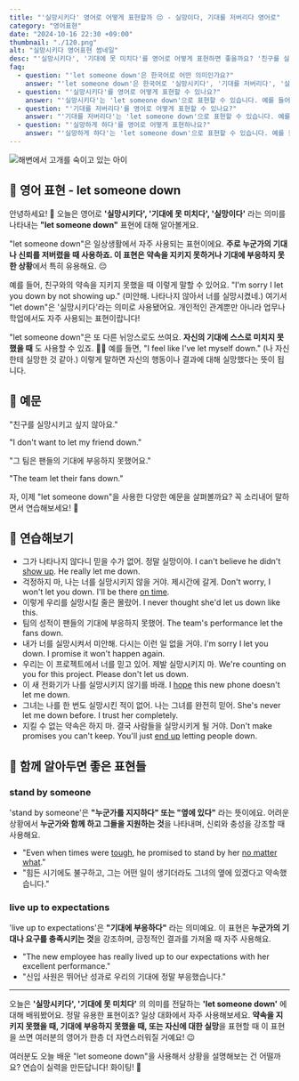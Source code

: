 ```yaml
---
title: "'실망시키다' 영어로 어떻게 표현할까 😔 - 실망이다, 기대를 저버리다 영어로"
category: "영어표현"
date: "2024-10-16 22:30 +09:00"
thumbnail: "./120.png"
alt: "실망시키다 영어표현 썸네일"
desc: "'실망시키다', '기대에 못 미치다'를 영어로 어떻게 표현하면 좋을까요? '친구를 실망시키고 싶지 않아요.', '그 팀은 팬들의 기대에 부응하지 못했어요.' 등을 영어로 표현하는 법을 배워봅시다. 다양한 예문을 통해서 연습하고 본인의 표현으로 만들어 보세요."
faq:
  - question: "'let someone down'은 한국어로 어떤 의미인가요?"
    answer: "'let someone down'은 한국어로 '실망시키다', '기대를 저버리다', '실망하게 하다' 등으로 번역될 수 있습니다. 누군가의 기대를 충족시키지 못할 때 사용됩니다."
  - question: "'실망시키다'를 영어로 어떻게 표현할 수 있나요?"
    answer: "'실망시키다'는 'let someone down'으로 표현할 수 있습니다. 예를 들어, '그의 약속을 지키지 못해 나를 실망시켰다'는 'He let me down by not keeping his promise'로 말할 수 있습니다."
  - question: "'기대를 저버리다'를 영어로 어떻게 표현할 수 있나요?"
    answer: "'기대를 저버리다'는 'let someone down'으로 표현할 수 있습니다. 예를 들어, '너는 나의 기대를 저버렸다'는 'You let me down'으로 말할 수 있습니다."
  - question: "'실망하게 하다'를 영어로 어떻게 표현하나요?"
    answer: "'실망하게 하다'는 'let someone down'으로 표현할 수 있습니다. 예를 들어, '그는 나를 실망하게 했다'는 'He let me down'으로 표현할 수 있습니다."
---
```


![해변에서 고개를 숙이고 있는 아이](./120-1.jpg)

## 🌟 영어 표현 - let someone down

안녕하세요! 👋 오늘은 영어로 **'실망시키다', '기대에 못 미치다', '실망이다'** 라는 의미를 나타내는 **"let someone down"** 표현에 대해 알아볼게요.

"let someone down"은 일상생활에서 자주 사용되는 표현이에요. **주로 누군가의 기대나 신뢰를 저버렸을 때 사용하죠. 이 표현은 약속을 지키지 못하거나 기대에 부응하지 못한 상황**에서 특히 유용해요. 😔

예를 들어, 친구와의 약속을 지키지 못했을 때 이렇게 말할 수 있어요. "I'm sorry I let you down by not showing up." (미안해. 나타나지 않아서 너를 실망시켰네.) 여기서 "let down"은 '실망시키다'라는 의미로 사용됐어요. 개인적인 관계뿐만 아니라 업무나 학업에서도 자주 사용되는 표현이랍니다!

"let someone down"은 또 다른 뉘앙스로도 쓰여요. **자신의 기대에 스스로 미치지 못했을 때** 도 사용할 수 있죠. 🤦‍♀️ 예를 들면, "I feel like I've let myself down." (나 자신한테 실망한 것 같아.) 이렇게 말하면 자신의 행동이나 결과에 대해 실망했다는 뜻이 됩니다.

## 📖 예문

"친구를 실망시키고 싶지 않아요."

"I don't want to let my friend down."

"그 팀은 팬들의 기대에 부응하지 못했어요."

"The team let their fans down."

자, 이제 "let someone down"을 사용한 다양한 예문을 살펴볼까요? 꼭 소리내어 말하면서 연습해보세요! 🚀

## 💬 연습해보기

<ul data-interactive-list>
  <li data-interactive-item>
    <span data-toggler>그가 나타나지 않다니 믿을 수가 없어. 정말 실망이야.</span>
    <span data-answer>I can't believe he didn't <a href="/blog/in-english/381.show-up/">show up</a>. He really let me down.</span>
  </li>
  <li data-interactive-item>
    <span data-toggler>걱정하지 마, 나는 너를 실망시키지 않을 거야. 제시간에 갈게.</span>
    <span data-answer>Don't worry, I won't let you down. I'll be there <a href="/blog/vocab-1/043.on-time/">on time</a>.</span>
  </li>
  <li data-interactive-item>
    <span data-toggler>이렇게 우리를 실망시킬 줄은 몰랐어.</span>
    <span data-answer>I never thought she'd let us down like this.</span>
  </li>
  <li data-interactive-item>
    <span data-toggler>팀의 성적이 팬들의 기대에 부응하지 못했어.</span>
    <span data-answer>The team's performance let the fans down.</span>
  </li>
  <li data-interactive-item>
    <span data-toggler>내가 너를 실망시켜서 미안해. 다시는 이런 일 없을 거야.</span>
    <span data-answer>I'm sorry I let you down. I promise it won't happen again.</span>
  </li>
  <li data-interactive-item>
    <span data-toggler>우리는 이 프로젝트에서 너를 믿고 있어. 제발 실망시키지 마.</span>
    <span data-answer>We're counting on you for this project. Please don't let us down.</span>
  </li>
  <li data-interactive-item>
    <span data-toggler>이 새 전화기가 나를 실망시키지 않기를 바래.</span>
    <span data-answer>I <a href="/blog/성공하면-좋겠어-영어표현/">hope</a> this new phone doesn't let me down.</span>
  </li>
  <li data-interactive-item>
    <span data-toggler>그녀는 나를 한 번도 실망시킨 적이 없어. 나는 그녀를 완전히 믿어.</span>
    <span data-answer>She's never let me down before. I trust her completely.</span>
  </li>
  <li data-interactive-item>
    <span data-toggler>지킬 수 없는 약속은 하지 마. 결국 사람들을 실망시키게 될 거야.</span>
    <span data-answer>Don't make promises you can't keep. You'll just <a href="/blog/vocab-1/039.end-up/">end up</a> letting people down.</span>
  </li>
</ul>

## 🤝 함께 알아두면 좋은 표현들

### stand by someone

'stand by someone'은 **"누군가를 지지하다" 또는 "옆에 있다"** 라는 뜻이에요. 어려운 상황에서 **누군가와 함께 하고 그들을 지원하는 것**을 나타내며, 신뢰와 충성을 강조할 때 사용해요.

- "Even when times were [tough](/blog/in-english/183.tough/), he promised to stand by her [no matter what](/blog/in-english/229.no-matter-what/)."
- "힘든 시기에도 불구하고, 그는 어떤 일이 생기더라도 그녀의 옆에 있겠다고 약속했습니다."

### live up to expectations

'live up to expectations'은 **"기대에 부응하다"** 라는 의미예요. 이 표현은 **누군가의 기대나 요구를 충족시키는 것**을 강조하며, 긍정적인 결과를 가져올 때 자주 사용해요.

- "The new employee has really lived up to our expectations with her excellent performance."
- "신입 사원은 뛰어난 성과로 우리의 기대에 정말 부응했습니다."

---

오늘은 **'실망시키다', '기대에 못 미치다'** 의 의미를 전달하는 **'let someone down'** 에 대해 배워봤어요. 정말 유용한 표현이죠? 일상 대화에서 자주 사용해보세요. **약속을 지키지 못했을 때, 기대에 부응하지 못했을 때, 또는 자신에 대한 실망**을 표현할 때 이 표현을 쓰면 여러분의 영어가 한층 더 자연스러워질 거예요! 😉

여러분도 오늘 배운 "let someone down"을 사용해서 상황을 설명해보는 건 어떨까요? 연습이 실력을 만든답니다! 화이팅! 💪
